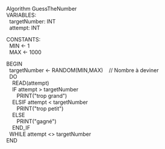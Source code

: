 Algorithm GuessTheNumber  
VARIABLES:  
  targetNumber: INT  
  attempt: INT  
  
CONSTANTS:  
  MIN <- 1  
  MAX <- 1000  
  
BEGIN  
  targetNumber <- RANDOM(MIN,MAX)    // Nombre à deviner  
  DO  
    READ(attempt)  
    IF attempt > targetNumber  
       PRINT("trop grand")  
    ELSIF attempt < targetNumber  
       PRINT("trop petit")  
    ELSE  
       PRINT("gagné")  
    END_IF  
  WHILE attempt <> targetNumber  
END